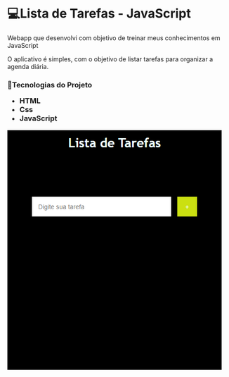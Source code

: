 <h1>💻Lista de Tarefas - JavaScript</h1>
<p> Webapp que desenvolvi com objetivo de treinar meus conhecimentos em JavaScript

O aplicativo é simples, com o objetivo de listar tarefas para organizar a agenda diária.</p>
<h3>📝Tecnologias do Projeto
<ul>
  <li>HTML</li>
  <li>Css</li>
  <li>JavaScript</li>
</ul>
</h3>
<img src="https://github.com/AlanDiego-py/Lista_tarefas_JavaScript/blob/main/figura.png" alt="foto">
